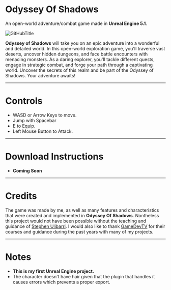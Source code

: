 # Odyssey Of Shadows
 An open-world adventure/combat game made in **Unreal Engine 5.1**.


![GitHubTitle](https://github.com/Pecas-Dev/OdysseyOfShadows/assets/91339821/f861be63-da5b-4ac2-9755-5261c51fb777)



**Odyssey of Shadows** will take you on an epic adventure into a wonderful and detailed world. In this open-world exploration game, you'll traverse vast deserts, uncover hidden dungeons, and face battle encounters with menacing monsters. As a daring explorer, you'll tackle different quests, engage in strategic combat, and forge your path through a captivating world. Uncover the secrets of this realm and be part of the Odyssey of Shadows. Your adventure awaits!

--------------------------------
# Controls

- WASD or Arrow Keys to move.
- Jump with Spacebar
- E to Equip.
- Left Mouse Button to Attack.

--------------------------------
# Download Instructions

- **Coming Soon**
‎ ‎
‎ 
--------------------------------
# Credits

The game was made by me, as well as many features and characteristics that were created and implemented in **Odyssey Of Shadows**. Nontheless this project would not have been possible without the teaching and guidance of [Stephen Ulibarri](https://www.linkedin.com/in/stephen-ulibarri-980a10169/). I would also like to thank [GameDevTV](https://www.gamedev.tv/https://www.gamedev.tv/) for their courses and guidance during the past years with many of my projects.
‎ 

--------------------------------
 # Notes

 - **This is my first Unreal Engine project.**
 - The character doesn't have hair given that the plugin that handles it causes errors which prevents a proper export.
